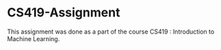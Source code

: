 # CS419-Assignment

This assignment was done as a part of the course CS419 : Introduction to Machine Learning.
